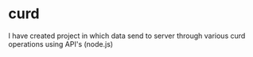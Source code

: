 # curd
I have created project in which data send to server through various curd operations using API's (node.js)
